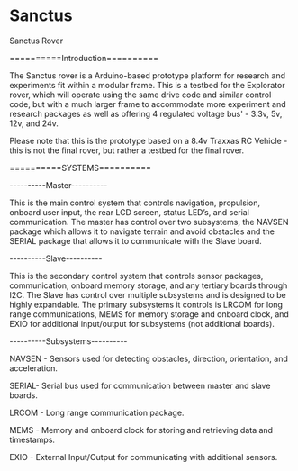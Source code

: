 # Sanctus
Sanctus Rover

==========Introduction==========

The Sanctus rover is a Arduino-based prototype platform for research and experiments fit within a modular frame. This is a testbed for the Explorator rover, which will operate using the same drive code and similar control code, but with a much larger frame to accommodate more experiment and research packages as well as offering 4 regulated voltage bus' - 3.3v, 5v, 12v, and 24v. 

Please note that this is the prototype based on a 8.4v Traxxas RC Vehicle - this is not the final rover, but rather a testbed for the final rover. 

==========SYSTEMS==========

----------Master----------

This is the main control system that controls navigation, propulsion, onboard user input, the rear LCD screen, status LED’s, and serial communication. 
The master has control over two subsystems, the NAVSEN package which allows it to navigate terrain and avoid obstacles and the SERIAL package that allows it to communicate with the Slave board. 

----------Slave----------

This is the secondary control system that controls sensor packages, communication, onboard memory storage, and any tertiary boards through I2C.
The Slave has control over multiple subsystems and is designed to be highly expandable. The primary subsystems it controls is LRCOM for long range communications, MEMS for memory storage and onboard clock, and EXIO for additional input/output for subsystems (not additional boards).

----------Subsystems----------

NAVSEN - Sensors used for detecting obstacles, direction, orientation, and acceleration. 

SERIAL- Serial bus used for communication between master and slave boards.

LRCOM - Long range communication package.

MEMS - Memory and onboard clock for storing and retrieving data and timestamps.

EXIO - External Input/Output for communicating with additional sensors. 
